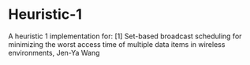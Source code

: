 # Heuristic-1
A heuristic 1 implementation for:
[1] Set-based broadcast scheduling for minimizing the worst access time of multiple data items in
wireless environments, Jen-Ya Wang
